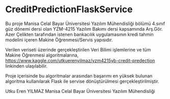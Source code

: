 # CreditPredictionFlaskService

Bu proje Manisa Celal Bayar Üniversitesi Yazılım Mühendisliği bölümü 4.sınıf güz dönemi dersi olan YZM-4215 Yazılım Bakımı dersi kapsamında Arş.Gör. Azer Çelikten tarafından istenen bankacılık uygulamasının kredi tahmin modelini içeren Makine Öğrenmesi/Servis yapısıdır.

Verilen veriseti üzerinde gerçekleştirilen Veri Bilimi işlemlerine ve tüm Makine Öğrenmesi algoritmalarına,
https://www.kaggle.com/utkuerenyilmaz/yzm4215yb-credit-predection
linkinden ulaşılabilir.

Proje içerisinde bu algoritmalar arasından başarımı en yüksek bulunan algoritma kullanılarak Flask ile servise dönüştürülmesi gerçekleştirilmiştir.

Utku Eren YILMAZ
Manisa Celal Bayar Üniversitesi
Yazılım Mühendisliği
